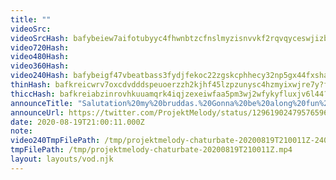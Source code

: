 ```yaml
---
title: ""
videoSrc: 
videoSrcHash: bafybeiew7aifotubyyc4fhwnbtzcfnslmyzisnvvkf2rqvqyceswjizbe4?filename=projektmelody-chaturbate-2020-08-19.mp4
video720Hash: 
video480Hash: 
video360Hash: 
video240Hash: bafybeigf47vbeatbass3fydjfekoc22zgskcphhecy32np5gx44fxshayi?filename=projektmelody-chaturbate-20200819T210011Z-240p.mp4
thinHash: bafkreicwrv7oxcdvdddspeuoerzzh2kjhf45lzpzunysc4hzmyixwjre7y?filename=20200819T210011Z_thin.jpg
thiccHash: bafkreiabzinrovhkuuamqrk4iqjzexeiwfaa5pm3wj2wfykyfluxjv6l44?filename=20200819T210011Z_thicc.jpg
announceTitle: "Salutation%20my%20bruddas.%20Gonna%20be%20along%20fun%20day%2C%20starting%20with%20CB%21%21"
announceUrl: https://twitter.com/ProjektMelody/status/1296190247957659649
date: 2020-08-19T21:00:11.000Z
note: 
video240TmpFilePath: /tmp/projektmelody-chaturbate-20200819T210011Z-240p.mp4
tmpFilePath: /tmp/projektmelody-chaturbate-20200819T210011Z.mp4
layout: layouts/vod.njk
---
```

